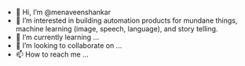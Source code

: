 - 👋 Hi, I’m @menaveenshankar
- 👀 I’m interested in building automation products for mundane things, machine learning (image, speech, language), and story telling.
- 🌱 I’m currently learning ...
- 💞️ I’m looking to collaborate on ...
- 📫 How to reach me ...

<!---
menaveenshankar/menaveenshankar is a ✨ special ✨ repository because its `README.md` (this file) appears on your GitHub profile.
You can click the Preview link to take a look at your changes.
--->
